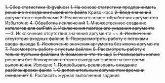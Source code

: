 ~~1. Сбор статистики (bigvalues)~~
   ~~1. На основе статистики предпринимать решение о создании выходного файла~~ Криво-косо
~~2. Ввод значений аргументов с пробелами~~
~~3. Реализовать класс-обработчик аргументов~~ Избыточно
~~4. Обработка исключений~~
   ~~1. Множественное создание каталогов для outPath~~
   ~~2. Исключения повторного указания аргумента~~
   ~~3. Исключения отсутствия значения аргумента ~~
   ~~4. Исключение отсутствия входных файлов~~
   ~~5. Перерасмотреть работу с потоками ввода-вывода~~
   ~~6. Исключение значения аргумента без ключа аргумента~~
   ~~7. Рассмотреть работу с пустым файлом~~
   ~~8. Рассмотреть работу с только пустыми файлами~~
   ~~9. Возможно что-то ещё~~
~~5. Реализовать копию решения без блокировки потоков выходных файлов на все время выполнения.~~ Излишне
   ~~1. Попробывать реализовать ожидание разблокировки файла~~
      ~~1. С дополнительным аргументом времени ожидания?~~
6. Расписать журнал выполнения задания
